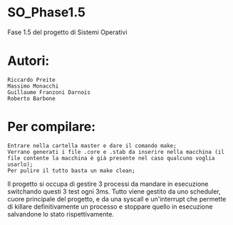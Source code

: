 # SO_Phase1.5
Fase 1.5 del progetto di Sistemi Operativi

# Autori:
    Riccardo Preite
    Massimo Monacchi
    Guillaume Franzoni Darnois
    Roberto Barbone
  
# Per compilare:
    Entrare nella cartella master e dare il comando make;
    Verrano generati i file .core e .stab da inserire nella macchina (il file contente la macchina è già presente nel caso qualcuno voglia usarlo);
    Per pulire il tutto basta un make clean;
  
  
Il progetto si occupa di gestire 3 processi da mandare in esecuzione switchando questi 3 test ogni 3ms.
Tutto viene gestito da uno scheduler, cuore principale del progetto, e da una syscall e un'interrupt che permette di killare definitivamente un processo e stoppare quello in esecuzione salvandone lo stato rispettivamente.

